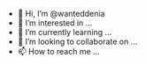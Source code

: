 - 👋 Hi, I’m @wanteddenia
- 👀 I’m interested in ...
- 🌱 I’m currently learning ...
- 💞️ I’m looking to collaborate on ...
- 📫 How to reach me ...

<!---
wanteddenia/wanteddenia is a ✨ special ✨ repository because its `README.md` (this file) appears on your GitHub profile.
You can click the Preview link to take a look at your changes.
--->
